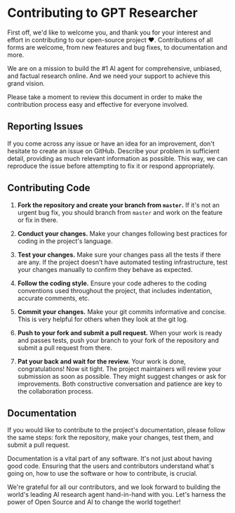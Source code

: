 # Contributing to GPT Researcher
First off, we'd like to welcome you, and thank you for your interest and effort in contributing to our open-source project ❤️. Contributions of all forms are welcome, from new features and bug fixes, to documentation and more. 

We are on a mission to build the #1 AI agent for comprehensive, unbiased, and factual research online. And we need your support to achieve this grand vision. 

Please take a moment to review this document in order to make the contribution process easy and effective for everyone involved.

## Reporting Issues

If you come across any issue or have an idea for an improvement, don't hesitate to create an issue on GitHub. Describe your problem in sufficient detail, providing as much relevant information as possible. This way, we can reproduce the issue before attempting to fix it or respond appropriately.

## Contributing Code

1. **Fork the repository and create your branch from `master`.** 
If it's not an urgent bug fix, you should branch from `master` and work on the feature or fix in there.

2. **Conduct your changes.**
Make your changes following best practices for coding in the project's language. 

3. **Test your changes.**
Make sure your changes pass all the tests if there are any. If the project doesn't have automated testing infrastructure, test your changes manually to confirm they behave as expected.

4. **Follow the coding style.**
Ensure your code adheres to the coding conventions used throughout the project, that includes indentation, accurate comments, etc.

5. **Commit your changes.**
Make your git commits informative and concise. This is very helpful for others when they look at the git log.

6. **Push to your fork and submit a pull request.**
When your work is ready and passes tests, push your branch to your fork of the repository and submit a pull request from there.

7. **Pat your back and wait for the review.**
Your work is done, congratulations! Now sit tight. The project maintainers will review your submission as soon as possible. They might suggest changes or ask for improvements. Both constructive conversation and patience are key to the collaboration process.


## Documentation

If you would like to contribute to the project's documentation, please follow the same steps: fork the repository, make your changes, test them, and submit a pull request. 

Documentation is a vital part of any software. It's not just about having good code. Ensuring that the users and contributors understand what's going on, how to use the software or how to contribute, is crucial.

We're grateful for all our contributors, and we look forward to building the world's leading AI research agent hand-in-hand with you. Let's harness the power of Open Source and AI to change the world together!

